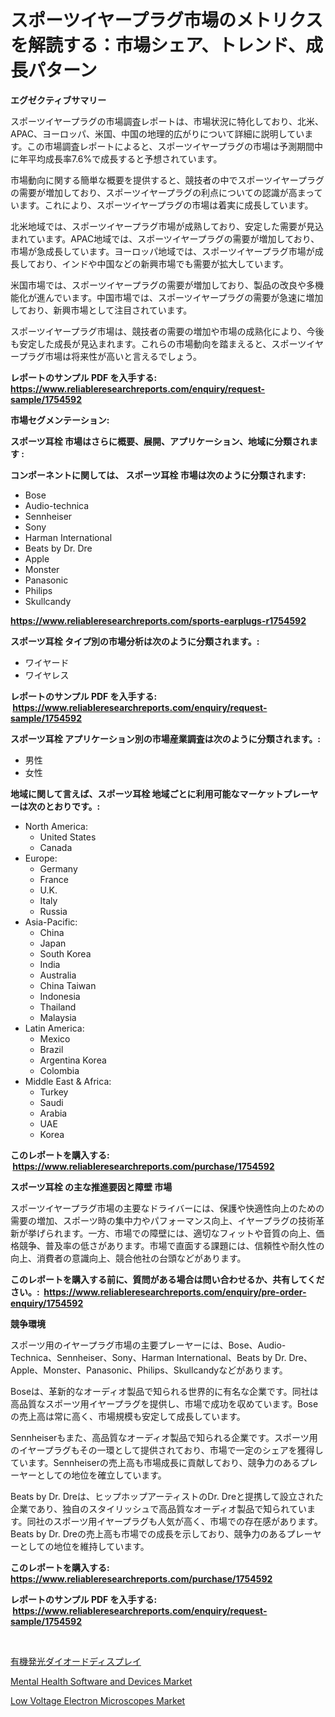 <p><h1>スポーツイヤープラグ市場のメトリクスを解読する：市場シェア、トレンド、成長パターン</h1></p><p><strong>エグゼクティブサマリー</strong></p>
<p><p>スポーツイヤープラグの市場調査レポートは、市場状況に特化しており、北米、APAC、ヨーロッパ、米国、中国の地理的広がりについて詳細に説明しています。この市場調査レポートによると、スポーツイヤープラグの市場は予測期間中に年平均成長率7.6%で成長すると予想されています。</p><p>市場動向に関する簡単な概要を提供すると、競技者の中でスポーツイヤープラグの需要が増加しており、スポーツイヤープラグの利点についての認識が高まっています。これにより、スポーツイヤープラグの市場は着実に成長しています。</p><p>北米地域では、スポーツイヤープラグ市場が成熟しており、安定した需要が見込まれています。APAC地域では、スポーツイヤープラグの需要が増加しており、市場が急成長しています。ヨーロッパ地域では、スポーツイヤープラグ市場が成長しており、インドや中国などの新興市場でも需要が拡大しています。</p><p>米国市場では、スポーツイヤープラグの需要が増加しており、製品の改良や多機能化が進んでいます。中国市場では、スポーツイヤープラグの需要が急速に増加しており、新興市場として注目されています。</p><p>スポーツイヤープラグ市場は、競技者の需要の増加や市場の成熟化により、今後も安定した成長が見込まれます。これらの市場動向を踏まえると、スポーツイヤープラグ市場は将来性が高いと言えるでしょう。</p></p>
<p><strong>レポートのサンプル PDF を入手する: <a href="https://www.reliableresearchreports.com/enquiry/request-sample/1754592">https://www.reliableresearchreports.com/enquiry/request-sample/1754592</a></strong></p>
<p><strong>市場セグメンテーション:</strong></p>
<p><strong> スポーツ耳栓 市場はさらに概要、展開、アプリケーション、地域に分類されます :</strong></p>
<p><strong>コンポーネントに関しては、 スポーツ耳栓 市場は次のように分類されます: &nbsp;</strong></p>
<p><ul><li>Bose</li><li>Audio-technica</li><li>Sennheiser</li><li>Sony</li><li>Harman International</li><li>Beats by Dr. Dre</li><li>Apple</li><li>Monster</li><li>Panasonic</li><li>Philips</li><li>Skullcandy</li></ul></p>
<p><strong><a href="https://www.reliableresearchreports.com/sports-earplugs-r1754592">https://www.reliableresearchreports.com/sports-earplugs-r1754592</a></strong></p>
<p><strong> スポーツ耳栓 タイプ別の市場分析は次のように分類されます。:</strong></p>
<p><ul><li>ワイヤード</li><li>ワイヤレス</li></ul></p>
<p><strong>レポートのサンプル PDF を入手する: &nbsp;<a href="https://www.reliableresearchreports.com/enquiry/request-sample/1754592">https://www.reliableresearchreports.com/enquiry/request-sample/1754592</a></strong></p>
<p><strong> スポーツ耳栓 アプリケーション別の市場産業調査は次のように分類されます。:</strong></p>
<p><ul><li>男性</li><li>女性</li></ul></p>
<p><strong>地域に関して言えば、スポーツ耳栓 地域ごとに利用可能なマーケットプレーヤーは次のとおりです。:</strong></p>
<p><ul>
    <li>
        North America:
        <ul>
            <li>United States</li>
            <li>Canada</li>
        </ul>
    </li>
    <li>
        Europe:
        <ul>
            <li>Germany</li>
            <li>France</li>
            <li>U.K.</li>
            <li>Italy</li>
            <li>Russia</li>
        </ul>
    </li>
    <li>
        Asia-Pacific:
        <ul>
            <li>China</li>
            <li>Japan</li>
            <li>South Korea</li>
            <li>India</li>
            <li>Australia</li>
            <li>China Taiwan</li>
            <li>Indonesia</li>
            <li>Thailand</li>
            <li>Malaysia</li>
        </ul>
    </li>
    <li>
        Latin America:
        <ul>
            <li>Mexico</li>
            <li>Brazil</li>
            <li>Argentina Korea</li>
            <li>Colombia</li>
        </ul>
    </li>
    <li>
        Middle East & Africa:
        <ul>
            <li>Turkey</li>
            <li>Saudi</li>
            <li>Arabia</li>
            <li>UAE</li>
            <li>Korea</li>
        </ul>
    </li>
    </ul></p>
<p><strong>このレポートを購入する: &nbsp;<a href="https://www.reliableresearchreports.com/purchase/1754592">https://www.reliableresearchreports.com/purchase/1754592</a></strong></p>
<p><strong>スポーツ耳栓 の主な推進要因と障壁 市場</strong></p>
<p><p>スポーツイヤープラグ市場の主要なドライバーには、保護や快適性向上のための需要の増加、スポーツ時の集中力やパフォーマンス向上、イヤープラグの技術革新が挙げられます。一方、市場での障壁には、適切なフィットや音質の向上、価格競争、普及率の低さがあります。市場で直面する課題には、信頼性や耐久性の向上、消費者の意識向上、競合他社の台頭などがあります。</p></p>
<p><strong>このレポートを購入する前に、質問がある場合は問い合わせるか、共有してください。:&nbsp; <a href="https://www.reliableresearchreports.com/enquiry/pre-order-enquiry/1754592">https://www.reliableresearchreports.com/enquiry/pre-order-enquiry/1754592</a></strong></p>
<p><strong>競争環境</strong></p>
<p><p>スポーツ用のイヤープラグ市場の主要プレーヤーには、Bose、Audio-Technica、Sennheiser、Sony、Harman International、Beats by Dr. Dre、Apple、Monster、Panasonic、Philips、Skullcandyなどがあります。</p><p>Boseは、革新的なオーディオ製品で知られる世界的に有名な企業です。同社は高品質なスポーツ用イヤープラグを提供し、市場で成功を収めています。Boseの売上高は常に高く、市場規模も安定して成長しています。</p><p>Sennheiserもまた、高品質なオーディオ製品で知られる企業です。スポーツ用のイヤープラグもその一環として提供されており、市場で一定のシェアを獲得しています。Sennheiserの売上高も市場成長に貢献しており、競争力のあるプレーヤーとしての地位を確立しています。</p><p>Beats by Dr. Dreは、ヒップホップアーティストのDr. Dreと提携して設立された企業であり、独自のスタイリッシュで高品質なオーディオ製品で知られています。同社のスポーツ用イヤープラグも人気が高く、市場での存在感があります。Beats by Dr. Dreの売上高も市場での成長を示しており、競争力のあるプレーヤーとしての地位を維持しています。</p></p>
<p><strong>このレポートを購入する: &nbsp; <a href="https://www.reliableresearchreports.com/purchase/1754592">https://www.reliableresearchreports.com/purchase/1754592</a></strong></p>
<p><strong>レポートのサンプル PDF を入手する: &nbsp;<a href="https://www.reliableresearchreports.com/enquiry/request-sample/1754592">https://www.reliableresearchreports.com/enquiry/request-sample/1754592</a></strong><strong></strong></p>
<p>&nbsp;</p>
<p><p><a href="https://github.com/Sophiaard2003/Market-Research-Report-List-1/blob/main/841087925439.md">有機発光ダイオードディスプレイ</a></p><p><a href="https://github.com/brenzgnarento/Market-Research-Report-List-2/blob/main/mental-health-software-and-devices-market.md">Mental Health Software and Devices Market</a></p><p><a href="https://automatic-knee-4c7.notion.site/Low-Voltage-Electron-Microscopes-Market-Size-and-Market-Trends-Complete-Industry-Overview-2024-to--cc44a7232b5e448eb11bc08397c54959">Low Voltage Electron Microscopes Market</a></p></p>